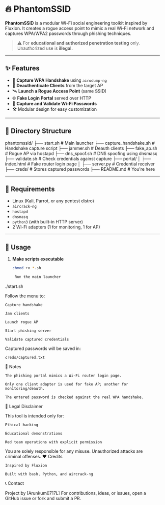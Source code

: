 

# 🔥 PhantomSSID

**PhantomSSID** is a modular Wi-Fi social engineering toolkit inspired by Fluxion. It creates a rogue access point to mimic a real Wi-Fi network and captures WPA/WPA2 passwords through phishing techniques.

> ⚠️ For **educational and authorized penetration testing** only. Unauthorized use is **illegal**.

---

## ✨ Features

- 📡 **Capture WPA Handshake** using `airodump-ng`
- 🚫 **Deauthenticate Clients** from the target AP
- 🛰️ **Launch a Rogue Access Point** (same SSID)
- 🌐 **Fake Login Portal** served over HTTP
- 🎯 **Capture and Validate Wi-Fi Passwords**
- 🛠️ Modular design for easy customization

---

## 📁 Directory Structure

phantomssid/
├── start.sh # Main launcher
├── capture_handshake.sh # Handshake capture script
├── jammer.sh # Deauth clients
├── fake_ap.sh # Rogue AP via hostapd
├── dns_spoof.sh # DNS spoofing using dnsmasq
├── validate.sh # Check credentials against capture
├── portal/
│ ├── index.html # Fake router login page
│ ├── server.py # Credential receiver
├── creds/ # Stores captured passwords
├── README.md # You're here


---

## 🧰 Requirements

- Linux (Kali, Parrot, or any pentest distro)
- `aircrack-ng`
- `hostapd`
- `dnsmasq`
- `python3` (with built-in HTTP server)
- 2 Wi-Fi adapters (1 for monitoring, 1 for AP)

---

## 🚀 Usage

1. **Make scripts executable**
   ```bash
   chmod +x *.sh

    Run the main launcher

./start.sh

Follow the menu to:

    Capture handshake

    Jam clients

    Launch rogue AP

    Start phishing server

    Validate captured credentials

Captured passwords will be saved in:

    creds/captured.txt

📌 Notes

    The phishing portal mimics a Wi-Fi router login page.

    Only one client adapter is used for fake AP; another for monitoring/deauth.

    The entered password is checked against the real WPA handshake.

📛 Legal Disclaimer

This tool is intended only for:

    Ethical hacking

    Educational demonstrations

    Red team operations with explicit permission

You are solely responsible for any misuse. Unauthorized attacks are criminal offenses.
❤️ Credits

    Inspired by Fluxion

    Built with bash, Python, and aircrack-ng

📞 Contact

Project by [Arunkum0717L]
For contributions, ideas, or issues, open a GitHub issue or fork and submit a PR.
